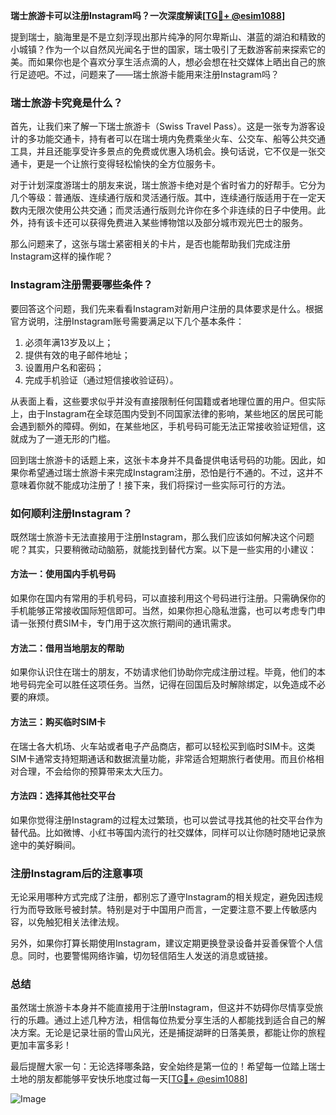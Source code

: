 **瑞士旅游卡可以注册Instagram吗？一次深度解读[[TG💪+ @esim1088](https://t.me/s/esim1088)]**

提到瑞士，脑海里是不是立刻浮现出那片纯净的阿尔卑斯山、湛蓝的湖泊和精致的小城镇？作为一个以自然风光闻名于世的国家，瑞士吸引了无数游客前来探索它的美。而如果你也是个喜欢分享生活点滴的人，想必会想在社交媒体上晒出自己的旅行足迹吧。不过，问题来了——瑞士旅游卡能用来注册Instagram吗？

### 瑞士旅游卡究竟是什么？

首先，让我们来了解一下瑞士旅游卡（Swiss Travel Pass）。这是一张专为游客设计的多功能交通卡，持有者可以在瑞士境内免费乘坐火车、公交车、船等公共交通工具，并且还能享受许多景点的免费或优惠入场机会。换句话说，它不仅是一张交通卡，更是一个让旅行变得轻松愉快的全方位服务卡。

对于计划深度游瑞士的朋友来说，瑞士旅游卡绝对是个省时省力的好帮手。它分为几个等级：普通版、连续通行版和灵活通行版。其中，连续通行版适用于在一定天数内无限次使用公共交通；而灵活通行版则允许你在多个非连续的日子中使用。此外，持有该卡还可以获得免费进入某些博物馆以及部分城市观光巴士的服务。

那么问题来了，这张与瑞士紧密相关的卡片，是否也能帮助我们完成注册Instagram这样的操作呢？

### Instagram注册需要哪些条件？

要回答这个问题，我们先来看看Instagram对新用户注册的具体要求是什么。根据官方说明，注册Instagram账号需要满足以下几个基本条件：

1. 必须年满13岁及以上；
2. 提供有效的电子邮件地址；
3. 设置用户名和密码；
4. 完成手机验证（通过短信接收验证码）。

从表面上看，这些要求似乎并没有直接限制任何国籍或者地理位置的用户。但实际上，由于Instagram在全球范围内受到不同国家法律的影响，某些地区的居民可能会遇到额外的障碍。例如，在某些地区，手机号码可能无法正常接收验证短信，这就成为了一道无形的门槛。

回到瑞士旅游卡的话题上来，这张卡本身并不具备提供电话号码的功能。因此，如果你希望通过瑞士旅游卡来完成Instagram注册，恐怕是行不通的。不过，这并不意味着你就不能成功注册了！接下来，我们将探讨一些实际可行的方法。

### 如何顺利注册Instagram？

既然瑞士旅游卡无法直接用于注册Instagram，那么我们应该如何解决这个问题呢？其实，只要稍微动动脑筋，就能找到替代方案。以下是一些实用的小建议：

#### 方法一：使用国内手机号码
如果你在国内有常用的手机号码，可以直接利用这个号码进行注册。只需确保你的手机能够正常接收国际短信即可。当然，如果你担心隐私泄露，也可以考虑专门申请一张预付费SIM卡，专门用于这次旅行期间的通讯需求。

#### 方法二：借用当地朋友的帮助
如果你认识住在瑞士的朋友，不妨请求他们协助你完成注册过程。毕竟，他们的本地号码完全可以胜任这项任务。当然，记得在回国后及时解除绑定，以免造成不必要的麻烦。

#### 方法三：购买临时SIM卡
在瑞士各大机场、火车站或者电子产品商店，都可以轻松买到临时SIM卡。这类SIM卡通常支持短期通话和数据流量功能，非常适合短期旅行者使用。而且价格相对合理，不会给你的预算带来太大压力。

#### 方法四：选择其他社交平台
如果你觉得注册Instagram的过程太过繁琐，也可以尝试寻找其他的社交平台作为替代品。比如微博、小红书等国内流行的社交媒体，同样可以让你随时随地记录旅途中的美好瞬间。

### 注册Instagram后的注意事项

无论采用哪种方式完成了注册，都别忘了遵守Instagram的相关规定，避免因违规行为而导致账号被封禁。特别是对于中国用户而言，一定要注意不要上传敏感内容，以免触犯相关法律法规。

另外，如果你打算长期使用Instagram，建议定期更换登录设备并妥善保管个人信息。同时，也要警惕网络诈骗，切勿轻信陌生人发送的消息或链接。

### 总结

虽然瑞士旅游卡本身并不能直接用于注册Instagram，但这并不妨碍你尽情享受旅行的乐趣。通过上述几种方法，相信每位热爱分享生活的人都能找到适合自己的解决方案。无论是记录壮丽的雪山风光，还是捕捉湖畔的日落美景，都能让你的旅程更加丰富多彩！

最后提醒大家一句：无论选择哪条路，安全始终是第一位的！希望每一位踏上瑞士土地的朋友都能够平安快乐地度过每一天[[TG💪+ @esim1088](https://t.me/s/esim1088)] 

![Image](https://i.postimg.cc/4NQfJmqS/Snipaste-2025-05-13-00-14-12.png)